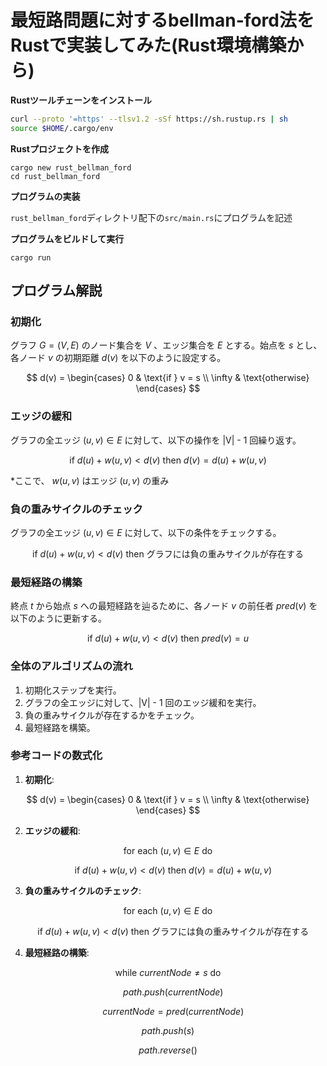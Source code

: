 # 最短路問題に対するbellman-ford法をRustで実装してみた(Rust環境構築から)

**Rustツールチェーンをインストール**

```install.sh
curl --proto '=https' --tlsv1.2 -sSf https://sh.rustup.rs | sh
source $HOME/.cargo/env
```

**Rustプロジェクトを作成**

```create Rust Project
cargo new rust_bellman_ford
cd rust_bellman_ford
```

**プログラムの実装**

`rust_bellman_ford`ディレクトリ配下の`src/main.rs`にプログラムを記述

**プログラムをビルドして実行**

```execute
cargo run
```

## プログラム解説

### 初期化
グラフ $G = (V, E)$ のノード集合を $V$ 、エッジ集合を $E$ とする。始点を $s$ とし、各ノード $v$ の初期距離 $d(v)$ を以下のように設定する。

$$
d(v) =
\begin{cases}
0 & \text{if } v = s \\
\infty & \text{otherwise}
\end{cases}
$$

### エッジの緩和
グラフの全エッジ $(u, v) \in E$ に対して、以下の操作を |V| - 1 回繰り返す。

$$
\text{if } d(u) + w(u, v) < d(v) \text{ then } d(v) = d(u) + w(u, v)
$$

*ここで、 $w(u, v)$ はエッジ $(u, v)$ の重み

### 負の重みサイクルのチェック
グラフの全エッジ $(u, v) \in E$ に対して、以下の条件をチェックする。

$$
\text{if } d(u) + w(u, v) < d(v) \text{ then グラフには負の重みサイクルが存在する}
$$

### 最短経路の構築
終点 $t$ から始点 $s$ への最短経路を辿るために、各ノード $v$ の前任者 $pred(v)$ を以下のように更新する。

$$
\text{if } d(u) + w(u, v) < d(v) \text{ then } pred(v) = u
$$

### 全体のアルゴリズムの流れ
1. 初期化ステップを実行。
2. グラフの全エッジに対して、|V| - 1 回のエッジ緩和を実行。
3. 負の重みサイクルが存在するかをチェック。
4. 最短経路を構築。

### 参考コードの数式化

1. **初期化**:

$$
   d(v) = 
   \begin{cases}
   0 & \text{if } v = s \\
   \infty & \text{otherwise}
   \end{cases}
$$

2. **エッジの緩和**:

$$
   \text{for each } (u, v) \in E \text{ do}
$$

$$
   \quad \text{if } d(u) + w(u, v) < d(v) \text{ then } d(v) = d(u) + w(u, v)
$$
   
3. **負の重みサイクルのチェック**:

$$
   \text{for each } (u, v) \in E \text{ do}
$$

$$
   \quad \text{if } d(u) + w(u, v) < d(v) \text{ then グラフには負の重みサイクルが存在する}
$$

4. **最短経路の構築**:

$$
   \text{while } currentNode \neq s \text{ do}
$$

$$
   \quad path.push(currentNode)
$$

$$
   \quad currentNode = pred(currentNode)
$$

$$
   path.push(s)
$$

$$
   path.reverse()
$$